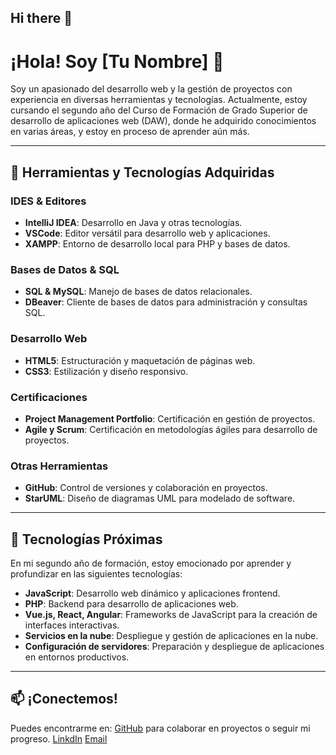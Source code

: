 ## Hi there 👋

<!--
**Mr-JonatanGomez/Mr-JonatanGomez** is a ✨ _special_ ✨ repository because its `README.md` (this file) appears on your GitHub profile.

Here are some ideas to get you started:

- 🔭 I’m currently working on ...
- 🌱 I’m currently learning ...
- 👯 I’m looking to collaborate on ...
- 🤔 I’m looking for help with ...
- 💬 Ask me about ...
- 📫 How to reach me: ...
- 😄 Pronouns: ...
- ⚡ Fun fact: ...
-->
# ¡Hola! Soy [Tu Nombre] 👋

Soy un apasionado del desarrollo web y la gestión de proyectos con experiencia en diversas herramientas y tecnologías. Actualmente, estoy cursando el segundo año del Curso de Formación de Grado Superior de desarrollo de aplicaciones web (DAW), donde he adquirido conocimientos en varias áreas, y estoy en proceso de aprender aún más.

---

## 🔧 Herramientas y Tecnologías Adquiridas

### IDES & Editores
- **IntelliJ IDEA**: Desarrollo en Java y otras tecnologías.
- **VSCode**: Editor versátil para desarrollo web y aplicaciones.
- **XAMPP**: Entorno de desarrollo local para PHP y bases de datos.

### Bases de Datos & SQL
- **SQL & MySQL**: Manejo de bases de datos relacionales.
- **DBeaver**: Cliente de bases de datos para administración y consultas SQL.

### Desarrollo Web
- **HTML5**: Estructuración y maquetación de páginas web.
- **CSS3**: Estilización y diseño responsivo.

### Certificaciones
- **Project Management Portfolio**: Certificación en gestión de proyectos.
- **Agile y Scrum**: Certificación en metodologías ágiles para desarrollo de proyectos.

### Otras Herramientas
- **GitHub**: Control de versiones y colaboración en proyectos.
- **StarUML**: Diseño de diagramas UML para modelado de software.

---

## 🚀 Tecnologías Próximas

En mi segundo año de formación, estoy emocionado por aprender y profundizar en las siguientes tecnologías:

- **JavaScript**: Desarrollo web dinámico y aplicaciones frontend.
- **PHP**: Backend para desarrollo de aplicaciones web.
- **Vue.js, React, Angular**: Frameworks de JavaScript para la creación de interfaces interactivas.
- **Servicios en la nube**: Despliegue y gestión de aplicaciones en la nube.
- **Configuración de servidores**: Preparación y despliegue de aplicaciones en entornos productivos.

---

## 📫 ¡Conectemos!
Puedes encontrarme en:
[GitHub](https://github.com/tu-usuario) para colaborar en proyectos o seguir mi progreso.
[LinkdIn](https://www.linkedin.com/in/jos%C3%A9-jonatan-g%C3%B3mez-rodr%C3%ADguez-83b766282/)
[Email](mailto:jjonatan.gr@gmail.com) 

